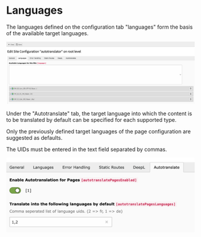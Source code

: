# Languages

The languages defined on the configuration tab "languages" form the basis of the available target languages.

![languages](../../Images/Languages.png)

Under the "Autotranslate" tab, the target language into which the content is to be translated by default can be specified for each supported type.
 
Only the previously defined target languages of the page configuration are suggested as defaults.

The UIDs must be entered in the text field separated by commas.

![languageselection](../../Images/LanguageSelection.png)

